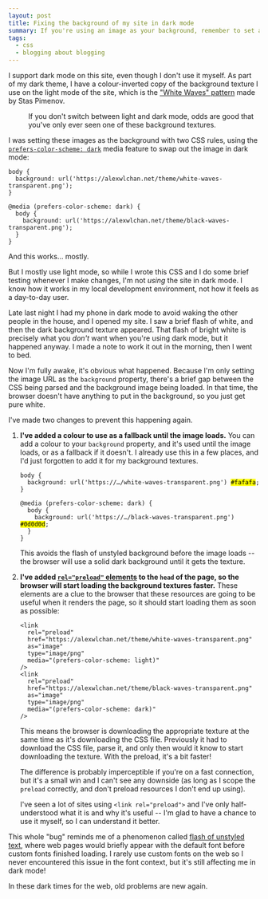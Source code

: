 ```yaml
---
layout: post
title: Fixing the background of my site in dark mode
summary: If you're using an image as your background, remember to set a fallback colour as well.
tags:
  - css
  - blogging about blogging
---
```

I support dark mode on this site, even though I don't use it myself.
As part of my dark theme, I have a colour-inverted copy of the background texture I use on the light mode of the site, which is the ["White Waves" pattern][white_waves] made by Stas Pimenov.

<style type="text/css">
  #comparison {
    display: grid;
    grid-template-columns: 1fr 1fr;
    grid-gap: var(--border-width);
  }

  #comparison img {
    border: var(--border-width) var(--border-style) var(--block-border);
    object-fit: none;
  }

  #comparison img:nth-child(1) {
    border-top-left-radius:    var(--border-radius);
    border-bottom-left-radius: var(--border-radius);
  }

  #comparison img:nth-child(2) {
    border-top-right-radius:    var(--border-radius);
    border-bottom-right-radius: var(--border-radius);
  }
</style>

<figure style="width: 500px;">
  <div id="comparison">
    <img src="/theme/white-waves-transparent.png" alt="">
    <img src="/theme/black-waves-transparent.png" alt="">
  </div>
  <figcaption>
    If you don't switch between light and dark mode, odds are good that you've only ever seen one of these background textures.
  </figcaption>
</figure>

I was setting these images as the background with two CSS rules, using the [`prefers-color-scheme: dark`][prefers_dark] media feature to swap out the image in dark mode:

```
body {
  background: url('https://alexwlchan.net/theme/white-waves-transparent.png');
}

@media (prefers-color-scheme: dark) {
  body {
    background: url('https://alexwlchan.net/theme/black-waves-transparent.png');
  }
}
```

And this works… mostly.

But I mostly use light mode, so while I wrote this CSS and I do some brief testing whenever I make changes, I'm not *using* the site in dark mode.
I know how it works in my local development environment, not how it feels as a day-to-day user.

Late last night I had my phone in dark mode to avoid waking the other people in the house, and I opened my site.
I saw a brief flash of white, and then the dark background texture appeared.
That flash of bright white is precisely what you *don't* want when you're using dark mode, but it happened anyway.
I made a note to work it out in the morning, then I went to bed.

Now I'm fully awake, it's obvious what happened.
Because I'm only setting the image URL as the `background` property, there's a brief gap between the CSS being parsed and the background image being loaded.
In that time, the browser doesn't have anything to put in the background, so you just get pure white.

I've made two changes to prevent this happening again.

1.  **I've added a colour to use as a fallback until the image loads.**
    You can add a colour to your `background` property, and it's used until the image loads, or as a fallback if it doesn't.
    I already use this in a few places, and I'd just forgotten to add it for my background textures.

    <pre><code>body {
      background: url('https://…/white-waves-transparent.png') <mark>#fafafa</mark>;
    }

    @media (prefers-color-scheme: dark) {
      body {
        background: url('https://…/black-waves-transparent.png') <mark>#0d0d0d</mark>;
      }
    }</code></pre>

    This avoids the flash of unstyled background before the image loads -- the browser will use a solid dark background until it gets the texture.

2.  **I've added [`rel="preload"` elements][preload] to the `head` of the page, so the browser will start loading the background textures faster.**
    These elements are a clue to the browser that these resources are going to be useful when it renders the page, so it should start loading them as soon as possible:

    ```
    <link
      rel="preload"
      href="https://alexwlchan.net/theme/white-waves-transparent.png"
      as="image"
      type="image/png"
      media="(prefers-color-scheme: light)"
    />
    <link
      rel="preload"
      href="https://alexwlchan.net/theme/black-waves-transparent.png"
      as="image"
      type="image/png"
      media="(prefers-color-scheme: dark)"
    />
    ```

    This means the browser is downloading the appropriate texture at the same time as it's downloading the CSS file.
    Previously it had to download the CSS file, parse it, and only then would it know to start downloading the texture.
    With the preload, it's a bit faster!

    The difference is probably imperceptible if you're on a fast connection, but it's a small win and I can't see any downside (as long as I scope the `preload` correctly, and don't preload resources I don't end up using).

    I've seen a lot of sites using `<link rel="preload">` and I've only half-understood what it is and why it's useful -- I'm glad to have a chance to use it myself, so I can understand it better.

This whole "bug" reminds me of a phenomenon called [flash of unstyled text][fout], where web pages would briefly appear with the default font before custom fonts finished loading.
I rarely use custom fonts on the web so I never encountered this issue in the font context, but it's still affecting me in dark mode!

In these dark times for the web, old problems are new again.

[white_waves]: https://www.toptal.com/designers/subtlepatterns/white-waves-pattern/
[prefers_dark]: https://developer.mozilla.org/en-US/docs/Web/CSS/@media/prefers-color-scheme
[fout]: https://en.wikipedia.org/wiki/Flash_of_unstyled_content
[preload]: https://developer.mozilla.org/en-US/docs/Web/HTML/Reference/Attributes/rel/preload
